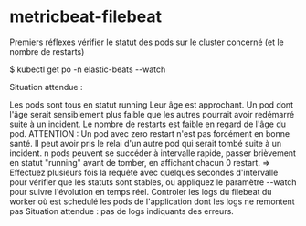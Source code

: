 # metricbeat-filebeat

Premiers réflexes vérifier le statut des pods sur le cluster concerné (et le nombre de restarts)

$ kubectl get po -n elastic-beats --watch

Situation attendue :

Les pods sont tous en statut running
Leur âge est approchant.
Un pod dont l'âge serait sensiblement plus faible que les autres pourrait avoir redémarré suite à un incident.
Le nombre de restarts est faible en regard de l'âge du pod.
ATTENTION : Un pod avec zero restart n'est pas forcément en bonne santé.
Il peut avoir pris le relai d'un autre pod qui serait tombé suite à un incident.
n pods peuvent se succéder à intervalle rapide, passer brièvement en statut "running" avant de tomber, en affichant chacun 0 restart.
=> Effectuez plusieurs fois la requête avec quelques secondes d'intervalle pour vérifier que les statuts sont stables, ou appliquez le paramètre --watch pour suivre l'évolution en temps réel.
Controler les logs du filebeat du worker où est schedulé les pods de l'application dont les logs ne remontent pas
Situation attendue : pas de logs indiquants des erreurs.
